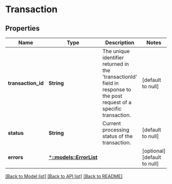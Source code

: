 # Transaction

## Properties
Name | Type | Description | Notes
------------ | ------------- | ------------- | -------------
**transaction_id** | **String** | The unique identifier returned in the &#39;transactionId&#39; field in response to the post request of a specific transaction. | [default to null]
**status** | **String** | Current processing status of the transaction. | [default to null]
**errors** | [***::models::ErrorList**](ErrorList.md) |  | [optional] [default to null]

[[Back to Model list]](../README.md#documentation-for-models) [[Back to API list]](../README.md#documentation-for-api-endpoints) [[Back to README]](../README.md)


